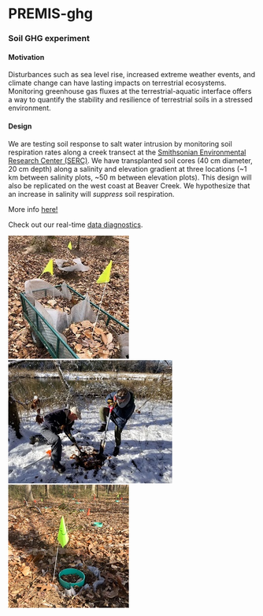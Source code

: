 # PREMIS-ghg
### Soil GHG experiment

#### Motivation
Disturbances such as sea level rise, increased extreme weather events, and climate change can have lasting impacts on terrestrial ecosystems. Monitoring greenhouse gas fluxes at the terrestrial-aquatic interface offers a way to quantify the stability and resilience of terrestrial soils in a stressed environment. 

#### Design
We are testing soil response to salt water intrusion by monitoring soil respiration rates along a creek transect at the [Smithsonian Environmental Research Center (SERC)](https://serc.si.edu/). We have transplanted soil cores (40 cm diameter, 20 cm depth) along a salinity and elevation gradient at three locations (~1 km between salinity plots, ~50 m between elevation plots). This design will also be replicated on the west coast at Beaver Creek. We hypothesize that an increase in salinity will *suppress* soil respiration.   

More info [here!](https://osf.io/at9hr)

Check out our real-time [data diagnostics](https://github.com/PNNL-PREMIS/PREMIS-ghg/tree/master/diagnostics).

![](https://github.com/PNNL-PREMIS/PREMIS-ghg/blob/steph/photos/cores_in_cart.jpeg) ![](https://github.com/PNNL-PREMIS/PREMIS-ghg/blob/steph/photos/BBL_SP_snow.jpeg) ![](https://github.com/PNNL-PREMIS/PREMIS-ghg/blob/steph/photos/cores_in_ground.jpeg)

